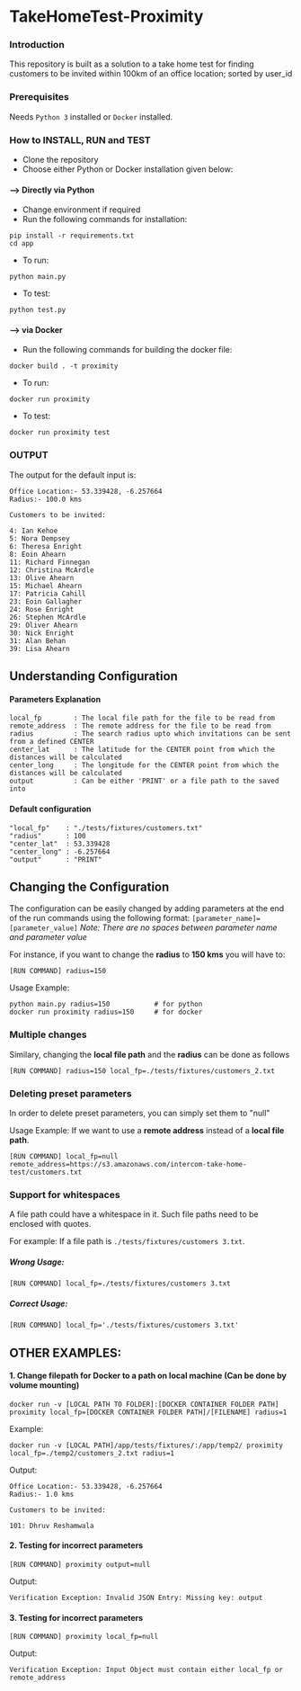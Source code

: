 # TakeHomeTest-Proximity

### Introduction
This repository is built as a solution to a take home test for finding customers to be invited within 100km of an office location; sorted by user_id

### Prerequisites
Needs `Python 3` installed or `Docker` installed.

### How to INSTALL, RUN and TEST
- Clone the repository
- Choose either Python or Docker installation given below:

#### --> Directly via Python
- Change environment if required
- Run the following commands for installation:
```
pip install -r requirements.txt
cd app
```
- To run:
```
python main.py
```
- To test:
```
python test.py
```

#### --> via Docker
- Run the following commands for building the docker file:
```
docker build . -t proximity
```
- To run:
```
docker run proximity
```
- To test:
```
docker run proximity test
```
### OUTPUT
The output for the default input is:
```
Office Location:- 53.339428, -6.257664
Radius:- 100.0 kms

Customers to be invited:

4: Ian Kehoe
5: Nora Dempsey
6: Theresa Enright
8: Eoin Ahearn
11: Richard Finnegan
12: Christina McArdle
13: Olive Ahearn
15: Michael Ahearn
17: Patricia Cahill
23: Eoin Gallagher
24: Rose Enright
26: Stephen McArdle
29: Oliver Ahearn
30: Nick Enright
31: Alan Behan
39: Lisa Ahearn
```

## Understanding Configuration
#### Parameters Explanation
```
local_fp        : The local file path for the file to be read from
remote_address  : The remote address for the file to be read from
radius          : The search radius upto which invitations can be sent from a defined CENTER
center_lat      : The latitude for the CENTER point from which the distances will be calculated
center_long     : The longitude for the CENTER point from which the distances will be calculated
output          : Can be either 'PRINT' or a file path to the saved into
```
#### Default configuration
```
"local_fp"    : "./tests/fixtures/customers.txt"
"radius"      : 100
"center_lat"  : 53.339428
"center_long" : -6.257664
"output"      : "PRINT"
```
## Changing the Configuration
The configuration can be easily changed by adding parameters at the end of the run commands using the following format:
`[parameter_name]=[parameter_value]`
*Note: There are no spaces between parameter name and parameter value*

For instance, if you want to change the **radius** to **150 kms** you will have to:
```
[RUN COMMAND] radius=150
```

Usage Example:
```
python main.py radius=150           # for python
docker run proximity radius=150     # for docker
```

### Multiple changes
Similary, changing the **local file path** and the **radius** can be done as follows
```
[RUN COMMAND] radius=150 local_fp=./tests/fixtures/customers_2.txt
```

### Deleting preset parameters
In order to delete preset parameters, you can simply set them to "null"

Usage Example: If we want to use a **remote address** instead of a **local file path**.
```
[RUN COMMAND] local_fp=null remote_address=https://s3.amazonaws.com/intercom-take-home-test/customers.txt
```

### Support for whitespaces
A file path could have a whitespace in it. Such file paths need to be enclosed with quotes.

For example: If a file path is `./tests/fixtures/customers 3.txt`.
##### Wrong Usage:
```
[RUN COMMAND] local_fp=./tests/fixtures/customers 3.txt
```
##### Correct Usage:
```
[RUN COMMAND] local_fp='./tests/fixtures/customers 3.txt'
```

## OTHER EXAMPLES:
#### 1. Change filepath for Docker to a path on local machine (Can be done by volume mounting)
```
docker run -v [LOCAL PATH TO FOLDER]:[DOCKER CONTAINER FOLDER PATH] proximity local_fp=[DOCKER CONTAINER FOLDER PATH]/[FILENAME] radius=1
```
Example:
```
docker run -v [LOCAL PATH]/app/tests/fixtures/:/app/temp2/ proximity local_fp=./temp2/customers_2.txt radius=1
```
Output:
```
Office Location:- 53.339428, -6.257664
Radius:- 1.0 kms

Customers to be invited:

101: Dhruv Reshamwala
```

#### 2. Testing for incorrect parameters
```
[RUN COMMAND] proximity output=null
```
Output:
```
Verification Exception: Invalid JSON Entry: Missing key: output
```

#### 3. Testing for incorrect parameters
```
[RUN COMMAND] proximity local_fp=null
```
Output:
```
Verification Exception: Input Object must contain either local_fp or remote_address
```
